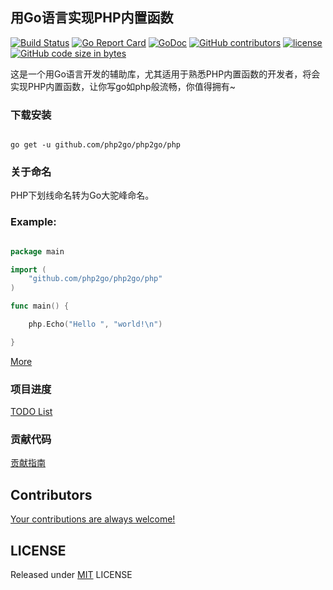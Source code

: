 ## 用Go语言实现PHP内置函数

[![Build Status](https://travis-ci.org/php2go/php2go.svg?branch=master)](https://travis-ci.org/php2go/php2go)
[![Go Report Card](https://goreportcard.com/badge/github.com/php2go/php2go)](https://goreportcard.com/report/github.com/php2go/php2go)
[![GoDoc](https://godoc.org/github.com/php2go/php2go/php?status.svg)](https://godoc.org/github.com/php2go/php2go/php)
[![GitHub contributors](https://img.shields.io/github/contributors/php2go/php2go.svg)](https://github.com/php2go/php2go/graphs/contributors)
[![license](https://img.shields.io/github/license/php2go/php2go.svg)](https://github.com/php2go/php2go/blob/master/LICENSE)
[![GitHub code size in bytes](https://img.shields.io/github/languages/code-size/php2go/php2go.svg?colorB=green)](https://github.com/php2go/php2go/archive/master.zip)

这是一个用Go语言开发的辅助库，尤其适用于熟悉PHP内置函数的开发者，将会实现PHP内置函数，让你写go如php般流畅，你值得拥有~

### 下载安装

```shell

go get -u github.com/php2go/php2go/php

```

### 关于命名

PHP下划线命名转为Go大驼峰命名。

### Example:

```go

package main

import (
    "github.com/php2go/php2go/php"
)

func main() {

    php.Echo("Hello ", "world!\n")

}

```

[More](https://github.com/php2go/php2go/blob/master/main.go)

### 项目进度

[TODO List](https://github.com/php2go/php2go/blob/master/TODO.md)

### 贡献代码

[贡献指南](https://github.com/php2go/php2go/blob/master/.github/CONTRIBUTING.md)

## Contributors

[Your contributions are always welcome!](https://github.com/php2go/php2go/graphs/contributors)

## LICENSE

Released under [MIT](https://github.com/php2go/php2go/blob/master/LICENSE) LICENSE
